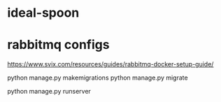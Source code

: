 # ideal-spoon


# rabbitmq configs

https://www.svix.com/resources/guides/rabbitmq-docker-setup-guide/



python manage.py makemigrations
python manage.py migrate

python manage.py runserver

